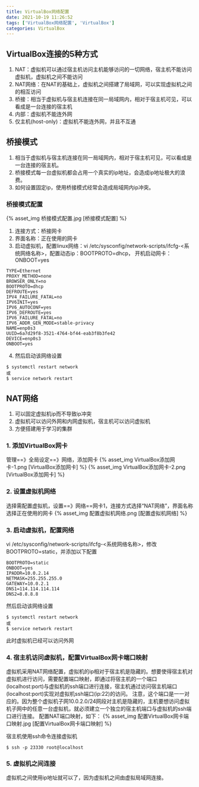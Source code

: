 ```yaml
---
title: VirtualBox网络配置
date: 2021-10-19 11:26:52
tags: ['VirtualBox网络配置', 'VirtualBox']
categories: VirtualBox
---
```

<!-- toc -->
## VirtualBox连接的5种方式
1. NAT：虚拟机可以通过宿主机访问主机能够访问的一切网络，宿主机不能访问虚拟机，虚拟机之间不能访问
2. NAT网络：在NAT的基础上，虚拟机之间搭建了局域网，可以实现虚拟机之间的相互访问
3. 桥接：相当于虚拟机与宿主机连接在同一局域网内，相对于宿主机可见，可以看成是一台连接的宿主机
4. 内部：虚拟机不能连外网
5. 仅主机(host-only)：虚拟机不能连外网，并且不互通

## 桥接模式
1. 相当于虚拟机与宿主机连接在同一局域网内，相对于宿主机可见，可以看成是一台连接的宿主机。
2. 桥接模式每一台虚拟机都会占用一个真实的ip地址，会造成ip地址极大的浪费。
3. 如何设置固定ip，使用桥接模式经常会造成局域网内ip冲突。

### 桥接模式配置
{% asset_img 桥接模式配置.jpg [桥接模式配置] %}
1. 连接方式：桥接网卡
2. 界面名称：正在使用的网卡
3. 启动虚拟机，配置linux网络：vi /etc/sysconfig/network-scripts/ifcfg-<系统网络名称>，配置动态ip：BOOTPROTO=dhcp， 开机启动网卡：ONBOOT=yes
```
TYPE=Ethernet
PROXY_METHOD=none
BROWSER_ONLY=no
BOOTPROTO=dhcp
DEFROUTE=yes
IPV4_FAILURE_FATAL=no
IPV6INIT=yes
IPV6_AUTOCONF=yes
IPV6_DEFROUTE=yes
IPV6_FAILURE_FATAL=no
IPV6_ADDR_GEN_MODE=stable-privacy
NAME=enp0s3
UUID=6a7d29f8-3521-4764-bf44-eab3f8b3fe42
DEVICE=enp0s3
ONBOOT=yes
```
4. 然后启动该网络设置
```
$ systemctl restart network
或
$ service network restart
```

## NAT网络
1. 可以固定虚拟机ip而不导致ip冲突
2. 虚拟机可以访问外网和内网虚拟机，宿主机可以访问虚拟机
3. 方便搭建用于学习的集群

### 1. 添加VirtualBox网卡
管理==》全局设定==》网络，添加网卡
{% asset_img VirtualBox添加网卡-1.png [VirtualBox添加网卡] %}
{% asset_img VirtualBox添加网卡-2.png [VirtualBox添加网卡] %}

### 2. 设置虚拟机网络
选择需配置虚拟机，设置==》网络==网卡1，连接方式选择“NAT网络”，界面名称选择正在使用的网卡
{% asset_img 配置虚拟机网络.png [配置虚拟机网络] %}

### 3. 启动虚拟机，配置网络
vi /etc/sysconfig/network-scripts/ifcfg-<系统网络名称>，修改BOOTPROTO=static，并添加以下配置
```
BOOTPROTO=static
ONBOOT=yes
IPADDR=10.0.2.14
NETMASK=255.255.255.0
GATEWAY=10.0.2.1
DNS1=114.114.114.114
DNS2=8.8.8.8
```
然后启动该网络设置
```
$ systemctl restart network
或
$ service network restart
```
此时虚拟机已经可以访问外网

### 4. 宿主机访问虚拟机，配置VirtualBox网卡端口映射
虚拟机采用NAT网络配置，虚拟机的ip相对于宿主机是隐藏的。想要使得宿主机对虚拟机进行访问，需要配置端口映射，即通过将宿主机的一个端口(localhost:port)与虚拟机的ssh端口进行连接，宿主机通过访问宿主机端口(localhost:port)实现对虚拟机ssh端口(ip:22)的访问。
注意，这个端口是一一对应的。因为整个虚拟机子网10.0.2.0/24网段对主机是隐藏的，主机要想访问虚拟机子网中的任意一台虚拟机，就必须建立一个独立的宿主机端口与虚拟机的ssh端口进行连接。
配置NAT端口映射，如下：
{% asset_img 配置VirtualBox网卡端口映射.jpg [配置VirtualBox网卡端口映射] %}

宿主机使用ssh命令连接虚拟机
```
$ ssh -p 23330 root@localhost
```

### 5. 虚拟机之间连接
虚拟机之间使用ip地址就可以了，因为虚拟机之间由虚拟局域网连接。